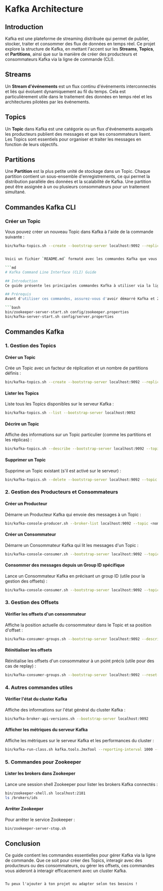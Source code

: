# Kafka Architecture

## Introduction
Kafka est une plateforme de streaming distribuée qui permet de publier, stocker, traiter et consommer des flux de données en temps réel. Ce projet explore la structure de Kafka, en mettant l'accent sur les **Streams**, **Topics**, et **Partitions**, ainsi que sur la manière de créer des producteurs et consommateurs Kafka via la ligne de commande (CLI).

## Streams
Un **Stream d'événements** est un flux continu d'événements interconnectés et liés qui évoluent dynamiquement au fil du temps. Cela est particulièrement utile dans le traitement des données en temps réel et les architectures pilotées par les événements.

## Topics
Un **Topic** dans Kafka est une catégorie ou un flux d'événements auxquels les producteurs publient des messages et que les consommateurs lisent. Les Topics sont essentiels pour organiser et traiter les messages en fonction de leurs objectifs.

## Partitions
Une **Partition** est la plus petite unité de stockage dans un Topic. Chaque partition contient un sous-ensemble d'enregistrements, ce qui permet la distribution parallèle des données et la scalabilité de Kafka. Une partition peut être assignée à un ou plusieurs consommateurs pour un traitement simultané.

## Commandes Kafka CLI

### Créer un Topic
Vous pouvez créer un nouveau Topic dans Kafka à l'aide de la commande suivante :
```bash
bin/kafka-topics.sh --create --bootstrap-server localhost:9092 --replication-factor 1 --partitions 1 --topic test


Voici un fichier `README.md` formaté avec les commandes Kafka que vous avez partagées :

```md
# Kafka Command Line Interface (CLI) Guide

## Introduction
Ce guide présente les principales commandes Kafka à utiliser via la ligne de commande (CMD) pour la gestion des Topics, des Producteurs et des Consommateurs, ainsi que la gestion des clusters Kafka. Vous trouverez ci-dessous des exemples de commandes pour chacune des opérations courantes.

## Prérequis
Avant d'utiliser ces commandes, assurez-vous d'avoir démarré Kafka et Zookeeper sur votre machine. Utilisez ces commandes pour lancer les services :

```bash
bin/zookeeper-server-start.sh config/zookeeper.properties
bin/kafka-server-start.sh config/server.properties
```

## Commandes Kafka

### 1. Gestion des Topics

#### Créer un Topic
Crée un Topic avec un facteur de réplication et un nombre de partitions définis :

```bash
bin/kafka-topics.sh --create --bootstrap-server localhost:9092 --replication-factor 1 --partitions 1 --topic <nom_du_topic>
```

#### Lister les Topics
Liste tous les Topics disponibles sur le serveur Kafka :

```bash
bin/kafka-topics.sh --list --bootstrap-server localhost:9092
```

#### Décrire un Topic
Affiche des informations sur un Topic particulier (comme les partitions et les réplicas) :

```bash
bin/kafka-topics.sh --describe --bootstrap-server localhost:9092 --topic <nom_du_topic>
```

#### Supprimer un Topic
Supprime un Topic existant (s'il est activé sur le serveur) :

```bash
bin/kafka-topics.sh --delete --bootstrap-server localhost:9092 --topic <nom_du_topic>
```

### 2. Gestion des Producteurs et Consommateurs

#### Créer un Producteur
Démarre un Producteur Kafka qui envoie des messages à un Topic :

```bash
bin/kafka-console-producer.sh --broker-list localhost:9092 --topic <nom_du_topic>
```

#### Créer un Consommateur
Démarre un Consommateur Kafka qui lit les messages d'un Topic :

```bash
bin/kafka-console-consumer.sh --bootstrap-server localhost:9092 --topic <nom_du_topic> --from-beginning
```

#### Consommer des messages depuis un Group ID spécifique
Lance un Consommateur Kafka en précisant un group ID (utile pour la gestion des offsets) :

```bash
bin/kafka-console-consumer.sh --bootstrap-server localhost:9092 --topic <nom_du_topic> --group <nom_du_groupe>
```

### 3. Gestion des Offsets

#### Vérifier les offsets d'un consommateur
Affiche la position actuelle du consommateur dans le Topic et sa position d'offset :

```bash
bin/kafka-consumer-groups.sh --bootstrap-server localhost:9092 --describe --group <nom_du_groupe>
```

#### Réinitialiser les offsets
Réinitialise les offsets d'un consommateur à un point précis (utile pour des cas de replay) :

```bash
bin/kafka-consumer-groups.sh --bootstrap-server localhost:9092 --reset-offsets --group <nom_du_groupe> --topic <nom_du_topic> --to-earliest --execute
```

### 4. Autres commandes utiles

#### Vérifier l'état du cluster Kafka
Affiche des informations sur l'état général du cluster Kafka :

```bash
bin/kafka-broker-api-versions.sh --bootstrap-server localhost:9092
```

#### Afficher les métriques du serveur Kafka
Affiche les métriques sur le serveur Kafka et les performances du cluster :

```bash
bin/kafka-run-class.sh kafka.tools.JmxTool --reporting-interval 1000 --jmx-url service:jmx:rmi:///jndi/rmi://localhost:9999/jmxrmi
```

### 5. Commandes pour Zookeeper

#### Lister les brokers dans Zookeeper
Lance une session shell Zookeeper pour lister les brokers Kafka connectés :

```bash
bin/zookeeper-shell.sh localhost:2181
ls /brokers/ids
```

#### Arrêter Zookeeper
Pour arrêter le service Zookeeper :

```bash
bin/zookeeper-server-stop.sh
```

## Conclusion
Ce guide contient les commandes essentielles pour gérer Kafka via la ligne de commande. Que ce soit pour créer des Topics, interagir avec des producteurs ou des consommateurs, ou gérer les offsets, ces commandes vous aideront à interagir efficacement avec un cluster Kafka.
```

Tu peux l'ajouter à ton projet ou adapter selon tes besoins !
